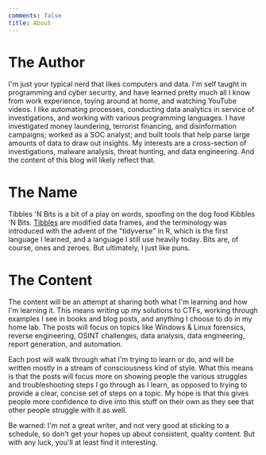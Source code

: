 ```yaml
---
comments: false
title: About
---
```


# The Author

I'm just your typical nerd that likes computers and data. I'm self taught in programming and cyber security, and have learned pretty much all I know from work experience, toying around at home, and watching YouTube videos. I like automating processes, conducting data analytics in service of investigations, and working with various programming languages. I have investigated money laundering, terrorist financing, and disinformation campaigns; worked as a SOC analyst; and built tools that help parse large amounts of data to draw out insights. My interests are a cross-section of investigations, malware analysis, threat hunting, and data engineering. And the content of this blog will likely reflect that.

# The Name

Tibbles 'N Bits is a bit of a play on words, spoofing on the dog food Kibbles 'N Bits. [Tibbles](https://r4ds.had.co.nz/tibbles.html) are modified data frames, and the terminology was introduced with the advent of the "tidyverse" in R, which is the first language I learned, and a language I still use heavily today. Bits are, of course, ones and zeroes. But ultimately, I just like puns. 

# The Content

The content will be an attempt at sharing both what I'm learning and how I'm learning it. This means writing up my solutions to CTFs, working through examples I see in books and blog posts, and anything I choose to do in my home lab. The posts will focus on topics like Windows & Linux forensics, reverse engineering, OSINT challenges, data analysis, data engineering, report generation, and automation. 

Each post will walk through what I'm trying to learn or do, and will be written mostly in a stream of consciousness kind of style. What this means is that the posts will focus more on showing people the various struggles and troubleshooting steps I go through as I learn, as opposed to trying to provide a clear, concise set of steps on a topic. My hope is that this gives people more confidence to dive into this stuff on their own as they see that other people struggle with it as well.

Be warned: I'm not a great writer, and not very good at sticking to a schedule, so don't get your hopes up about consistent, quality content. But with any luck, you'll at least find it interesting.
